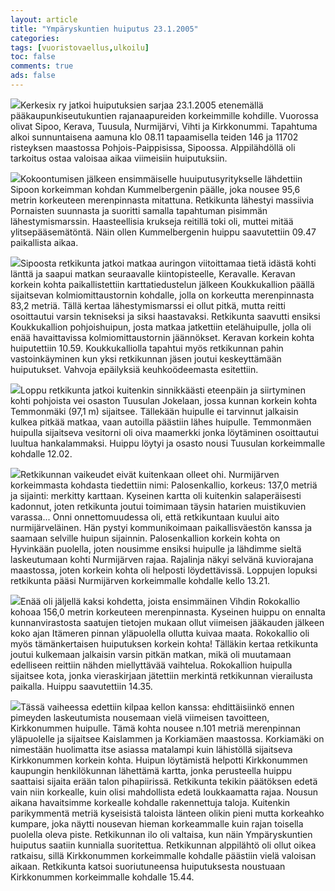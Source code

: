 ```yaml
---
layout: article 
title: "Ympäryskuntien huiputus 23.1.2005" 
categories: 
tags: [vuoristovaellus,ulkoilu]
toc: false 
comments: true 
ads: false 
---
```


[![](/images/ymparyskuntien-huiputus-23.1.2005/luokittelematonhuiputus20050123_2b.jpg)](/images/ymparyskuntien-huiputus-23.1.2005/luokittelematonhuiputus20050123_2b.jpg)Kerkesix
ry jatkoi huiputuksien sarjaa 23.1.2005 etenemällä
pääkaupunkiseutukuntien rajanaapureiden korkeimmille kohdille. Vuorossa
olivat Sipoo, Kerava, Tuusula, Nurmijärvi, Vihti ja Kirkkonummi.
Tapahtuma alkoi sunnuntaisena aamuna klo 08.11 tapaamisella teiden 146
ja 11702 risteyksen maastossa Pohjois-Paippisissa, Sipoossa.
Alppilähdöllä oli tarkoitus ostaa valoisaa aikaa viimeisiin
huiputuksiin.

[![](/images/ymparyskuntien-huiputus-23.1.2005/luokittelematonhuiputus20050123_1b%203.jpg)](/images/ympryskuntien-huiputus-23.1.2005/luokittelematonhuiputus20050123_1b%203.jpg)Kokoontumisen
jälkeen ensimmäiselle huuiputusyritykselle lähdettiin Sipoon korkeimman
kohdan Kummelbergenin päälle, joka nousee 95,6 metrin korkeuteen
merenpinnasta mitattuna. Retkikunta lähestyi massiivia Pornaisten
suunnasta ja suoritti samalla tapahtuman pisimmän lähestymismarssin.
Haasteellisia krukseja reitillä toki oli, muttei mitää
ylitsepääsemätöntä. Näin ollen Kummelbergenin huippu saavutettiin 09.47
paikallista aikaa.

[![](/images/ymparyskuntien-huiputus-23.1.2005/luokittelematonhuiputus20050123_4b.jpg)](/images/ymparyskuntien-huiputus-23.1.2005/luokittelematonhuiputus20050123_4b.jpg)Sipoosta
retkikunta jatkoi matkaa auringon viitoittamaa tietä idästä kohti länttä
ja saapui matkan seuraavalle kiintopisteelle, Keravalle. Keravan korkein
kohta paikallistettiin karttatiedustelun jälkeen Koukkukallion päällä
sijaitsevan kolmiomittaustornin kohdalle, jolla on korkeutta
merenpinnasta 83,2 metriä. Tällä kertaa lähestymismarssi ei ollut pitkä,
mutta reitti osoittautui varsin tekniseksi ja siksi haastavaksi.
Retkikunta saavutti ensiksi Koukkukallion pohjoishuipun, josta matkaa
jatkettiin etelähuipulle, jolla oli enää havaittavissa
kolmiomittaustornin jäännökset. Keravan korkein kohta huiputettiin
10.59. Koukkukalliolla tapahtui myös retkikunnan pahin vastoinkäyminen
kun yksi retkikunnan jäsen joutui keskeyttämään huiputukset. Vahvoja
epäilyksiä keuhkoödeemasta esitettiin.

[![](/images/ymparyskuntien-huiputus-23.1.2005/luokittelematonhuiputus20050123_5b.jpg)](/images/ymparyskuntien-huiputus-23.1.2005/luokittelematonhuiputus20050123_5b.jpg)Loppu
retkikunta jatkoi kuitenkin sinnikkäästi eteenpäin ja siirtyminen kohti
pohjoista vei osaston Tuusulan Jokelaan, jossa kunnan korkein kohta
Temmonmäki (97,1 m) sijaitsee. Tällekään huipulle ei tarvinnut jalkaisin
kulkea pitkää matkaa, vaan autoilla päästiin lähes huipulle. Temmonmäen
huipulla sijaitseva vesitorni oli oiva maamerkki jonka löytäminen
osoittautui luultua hankalammaksi. Huippu löytyi ja osasto nousi
Tuusulan korkeimmalle kohdalle 12.02.

[![](/images/ymparyskuntien-huiputus-23.1.2005/luokittelematonhuiputus20050123_6b.jpg)](/images/ymparyskuntien-huiputus-23.1.2005/luokittelematonhuiputus20050123_6b.jpg)Retkikunnan
vaikeudet eivät kuitenkaan olleet ohi. Nurmijärven korkeimmasta kohdasta
tiedettiin nimi: Palosenkallio, korkeus: 137,0 metriä ja sijainti:
merkitty karttaan. Kyseinen kartta oli kuitenkin salaperäisesti
kadonnut, joten retkikunta joutui toimimaan täysin hatarien muistikuvien
varassa... Onni onnettomuudessa oli, että retkikuntaan kuului aito
nurmijärveläinen. Hän pystyi kommunikoimaan paikallisväestön kanssa ja
saamaan selville huipun sijainnin. Palosenkallion korkein kohta on
Hyvinkään puolella, joten nousimme ensiksi huipulle ja lähdimme sieltä
laskeutumaan kohti Nurmijärven rajaa. Rajalinja näkyi selvänä
kuviorajana maastossa, joten korkein kohta oli helposti löydettävissä.
Loppujen lopuksi retkikunta pääsi Nurmijärven korkeimmalle kohdalle
kello 13.21.

[![](/images/ymparyskuntien-huiputus-23.1.2005/luokittelematonhuiputus20050123_7b.jpg)](/images/ymparyskuntien-huiputus-23.1.2005/luokittelematonhuiputus20050123_7b.jpg)Enää
oli jäljellä kaksi kohdetta, joista ensimmäinen Vihdin Rokokallio kohoaa
156,0 metrin korkeuteen merenpinnasta. Kyseinen huippu on ennalta
kunnanvirastosta saatujen tietojen mukaan ollut viimeisen jääkauden
jälkeen koko ajan Itämeren pinnan yläpuolella ollutta kuivaa maata.
Rokokallio oli myös tämänkertaisen huiputuksen korkein kohta! Tälläkin
kertaa retkikunta joutui kulkemaan jalkaisin varsin pitkän matkan, mikä
oli muutamaan edelliseen reittiin nähden miellyttävää vaihtelua.
Rokokallion huipulla sijaitsee kota, jonka vieraskirjaan jätettiin
merkintä retkikunnan vierailusta paikalla. Huippu saavutettiin 14.35.

[![](/images/ymparyskuntien-huiputus-23.1.2005/luokittelematonhuiputus20050123_8b.jpg)](/images/ymparyskuntien-huiputus-23.1.2005/luokittelematonhuiputus20050123_8b.jpg)Tässä
vaiheessa edettiin kilpaa kellon kanssa: ehdittäisiinkö ennen pimeyden
laskeutumista nousemaan vielä viimeisen tavoitteen, Kirkkonummen
huipulle. Tämä kohta nousee n.101 metriä merenpinnan yläpuolelle ja
sijaitsee Kaislammen ja Korkiamäen maastossa. Korkiamäki on nimestään
huolimatta itse asiassa matalampi kuin lähistöllä sijaitseva
Kirkkonummen korkein kohta. Huipun löytämistä helpotti Kirkkonummen
kaupungin henkilökunnan lähettämä kartta, jonka perusteella huippu
saattaisi sijaita erään talon pihapiirissä. Retkikunta tekikin päätöksen
edetä vain niin korkealle, kuin olisi mahdollista edetä loukkaamatta
rajaa. Nousun aikana havaitsimme korkealle kohdalle rakennettuja taloja.
Kuitenkin parikymmentä metriä kyseisistä taloista länteen olikin pieni
mutta korkeahko kumpare, joka näytti nousevan hieman korkeammalle kuin
rajan toisella puolella oleva piste. Retkikunnan ilo oli valtaisa, kun
näin Ympäryskuntien huiputus saatiin kunnialla suoritettua. Retkikunnan
alppilähtö oli ollut oikea ratkaisu, sillä Kirkkonummen korkeimmalle
kohdalle päästiin vielä valoisan aikaan. Retkikunta katsoi
suoriutuneensa huiputuksesta noustuaan Kirkkonummen korkeimmalle
kohdalle 15.44.

